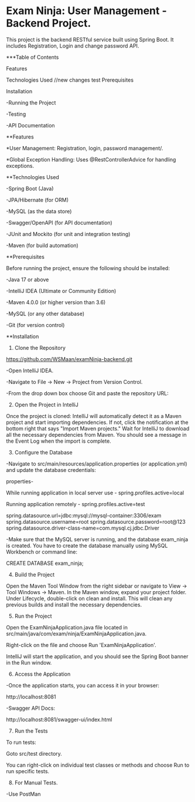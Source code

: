 # Exam Ninja: User Management - Backend Project.

  This project is the backend RESTful service built using Spring Boot. It includes  Registration, Login and change password API.

***Table of Contents

Features

Technologies Used
//new changes test
Prerequisites

Installation

 -Running the Project

 -Testing

 -API Documentation


**Features

*User Management: Registration, login, password management/.

*Global Exception Handling: Uses @RestControllerAdvice for handling exceptions.


**Technologies Used

-Spring Boot (Java)

-JPA/Hibernate (for ORM)

-MySQL (as the data store)

-Swagger/OpenAPI (for API documentation)

-JUnit and Mockito (for unit and integration testing)

-Maven (for build automation)


**Prerequisites

Before running the project, ensure the following should be installed:

-Java 17 or above

-IntelliJ IDEA (Ultimate or Community Edition)

-Maven 4.0.0 (or higher version than 3.6)

-MySQL (or any other database)

-Git (for version control)

**Installation

1. Clone the Repository

https://github.com/WSMaan/examNinja-backend.git

-Open IntelliJ IDEA.

-Navigate to File → New → Project from Version Control.

-From the drop down box choose Git and paste the repository URL:


2. Open the Project in IntelliJ

Once the project is cloned:
IntelliJ will automatically detect it as a Maven project and start importing dependencies. If not, click the notification at the bottom right that says "Import Maven projects."
Wait for IntelliJ to download all the necessary dependencies from Maven. You should see a message in the Event Log when the import is complete.


3. Configure the Database

-Navigate to src/main/resources/application.properties (or application.yml) and update the database credentials:

properties-

While running application in local server use - 
spring.profiles.active=local

Running application remotely -
spring.profiles.active=test

spring.datasource.url=jdbc:mysql://mysql-container:3306/exam
spring.datasource.username=root
spring.datasource.password=root@123
spring.datasource.driver-class-name=com.mysql.cj.jdbc.Driver


-Make sure that the MySQL server is running, and the database exam_ninja is created. You have to create the database manually using MySQL Workbench or command line:

CREATE DATABASE exam_ninja;


4. Build the Project

Open the Maven Tool Window from the right sidebar or navigate to View → Tool Windows → Maven.
In the Maven window, expand your project folder.
Under Lifecycle, double-click on clean and install. This will clean any previous builds and install the necessary dependencies.


5. Run the Project

Open the ExamNinjaApplication.java file located in src/main/java/com/exam/ninja/ExamNinjaApplication.java.

Right-click on the file and choose Run 'ExamNinjaApplication'.

IntelliJ will start the application, and you should see the Spring Boot banner in the Run window.


6. Access the Application

-Once the application starts, you can access it in your browser:

http://localhost:8081

-Swagger API Docs: 

http://localhost:8081/swagger-ui/index.html


7. Run the Tests

To run tests:

Goto src/test directory.

You can right-click on individual test classes or methods and choose Run to run specific tests.

8. For Manual Tests.

 -Use PostMan
